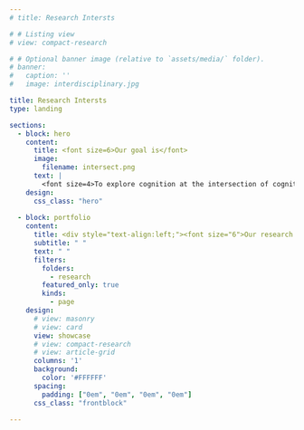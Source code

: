 ```yaml
---
# title: Research Intersts

# # Listing view
# view: compact-research

# # Optional banner image (relative to `assets/media/` folder).
# banner:
#   caption: ''
#   image: interdisciplinary.jpg

title: Research Intersts
type: landing

sections:
  - block: hero
    content:
      title: <font size=6>Our goal is</font>
      image:
        filename: intersect.png
      text: |
        <font size=4>To explore cognition at the intersection of cognitive psychology, neuroscience, and computer science through a multidisciplinary approach. Areas of interest include perception, recognition, reasoning, cognitive control, learning, memory, and social cognition, with the goal of uncovering their neural and computational mechanisms and bridging the gap between biological and artificial intelligence systems.</font>
    design:
      css_class: "hero"
  
  - block: portfolio
    content:
      title: <div style="text-align:left;"><font size="6">Our research interests are</font></div>
      subtitle: " "
      text: " "
      filters:
        folders:
          - research
        featured_only: true
        kinds:
          - page
    design:
      # view: masonry
      # view: card
      view: showcase
      # view: compact-research
      # view: article-grid
      columns: '1'
      background:
        color: '#FFFFFF'
      spacing:
        padding: ["0em", "0em", "0em", "0em"]
      css_class: "frontblock"
  
---
```



